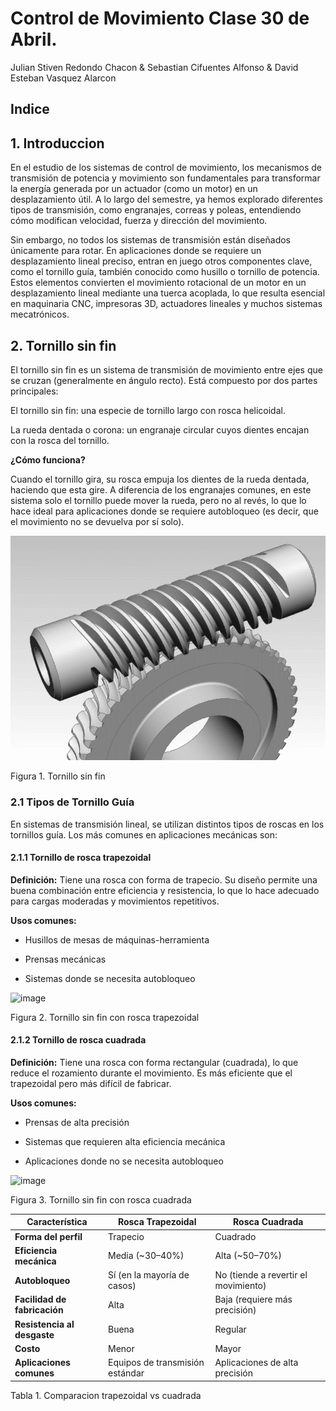 # Control de Movimiento Clase 30 de Abril.

Julian Stiven Redondo Chacon & Sebastian Cifuentes Alfonso & David Esteban Vasquez Alarcon

## Indice

## 1. Introduccion 

En el estudio de los sistemas de control de movimiento, los mecanismos de transmisión de potencia y movimiento son fundamentales para transformar la energía generada por un actuador (como un motor) en un desplazamiento útil. A lo largo del semestre, ya hemos explorado diferentes tipos de transmisión, como engranajes, correas y poleas, entendiendo cómo modifican velocidad, fuerza y dirección del movimiento.

Sin embargo, no todos los sistemas de transmisión están diseñados únicamente para rotar. En aplicaciones donde se requiere un desplazamiento lineal preciso, entran en juego otros componentes clave, como el tornillo guía, también conocido como husillo o tornillo de potencia. Estos elementos convierten el movimiento rotacional de un motor en un desplazamiento lineal mediante una tuerca acoplada, lo que resulta esencial en maquinaria CNC, impresoras 3D, actuadores lineales y muchos sistemas mecatrónicos.

## 2. Tornillo sin fin

El tornillo sin fin es un sistema de transmisión de movimiento entre ejes que se cruzan (generalmente en ángulo recto). Está compuesto por dos partes principales:

El tornillo sin fin: una especie de tornillo largo con rosca helicoidal.

La rueda dentada o corona: un engranaje circular cuyos dientes encajan con la rosca del tornillo.

**¿Cómo funciona?**

Cuando el tornillo gira, su rosca empuja los dientes de la rueda dentada, haciendo que esta gire. A diferencia de los engranajes comunes, en este sistema solo el tornillo puede mover la rueda, pero no al revés, lo que lo hace ideal para aplicaciones donde se requiere autobloqueo (es decir, que el movimiento no se devuelva por sí solo).

![image](https://github.com/rJulian16/APUNTES-CONTROL/blob/95a886188d245055c909f251f3c0262a91ed5216/Corte%203/Imagenes/tornillo.gif)

Figura 1. Tornillo sin fin

### 2.1 Tipos de Tornillo Guía

En sistemas de transmisión lineal, se utilizan distintos tipos de roscas en los tornillos guía. Los más comunes en aplicaciones mecánicas son:

#### 2.1.1 Tornillo de rosca trapezoidal

**Definición:**
Tiene una rosca con forma de trapecio. Su diseño permite una buena combinación entre eficiencia y resistencia, lo que lo hace adecuado para cargas moderadas y movimientos repetitivos.

**Usos comunes:**

- Husillos de mesas de máquinas-herramienta

- Prensas mecánicas

- Sistemas donde se necesita autobloqueo

![image](https://github.com/user-attachments/assets/a28ed022-25dd-45fc-b21a-e445c3f58fed)

Figura 2. Tornillo sin fin con rosca trapezoidal

#### 2.1.2 Tornillo de rosca cuadrada

**Definición:**
Tiene una rosca con forma rectangular (cuadrada), lo que reduce el rozamiento durante el movimiento. Es más eficiente que el trapezoidal pero más difícil de fabricar.

**Usos comunes:**

- Prensas de alta precisión

- Sistemas que requieren alta eficiencia mecánica

- Aplicaciones donde no se necesita autobloqueo

![image](https://github.com/user-attachments/assets/f236ff3a-7840-4beb-9444-8614ecfdff21)

Figura 3. Tornillo sin fin con rosca cuadrada


| Característica               | Rosca Trapezoidal               | Rosca Cuadrada                       |
| ---------------------------- | ------------------------------- | ------------------------------------ |
| **Forma del perfil**         | Trapecio                        | Cuadrado                             |
| **Eficiencia mecánica**      | Media (\~30–40%)                | Alta (\~50–70%)                      |
| **Autobloqueo**              | Sí (en la mayoría de casos)     | No (tiende a revertir el movimiento) |
| **Facilidad de fabricación** | Alta                            | Baja (requiere más precisión)        |
| **Resistencia al desgaste**  | Buena                           | Regular                              |
| **Costo**                    | Menor                           | Mayor                                |
| **Aplicaciones comunes**     | Equipos de transmisión estándar | Aplicaciones de alta precisión       |

Tabla 1. Comparacion trapezoidal vs cuadrada
